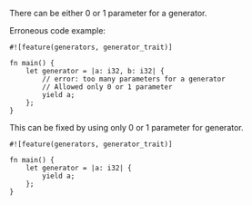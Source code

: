 There can be either 0 or 1 parameter for a generator.

Erroneous code example:

```compile_fail,E0628
#![feature(generators, generator_trait)]

fn main() {
    let generator = |a: i32, b: i32| {
        // error: too many parameters for a generator
        // Allowed only 0 or 1 parameter
        yield a;
    };
}
```

This can be fixed by using only 0 or 1 parameter for generator.

```
#![feature(generators, generator_trait)]

fn main() {
    let generator = |a: i32| {
        yield a;
    };
}
```